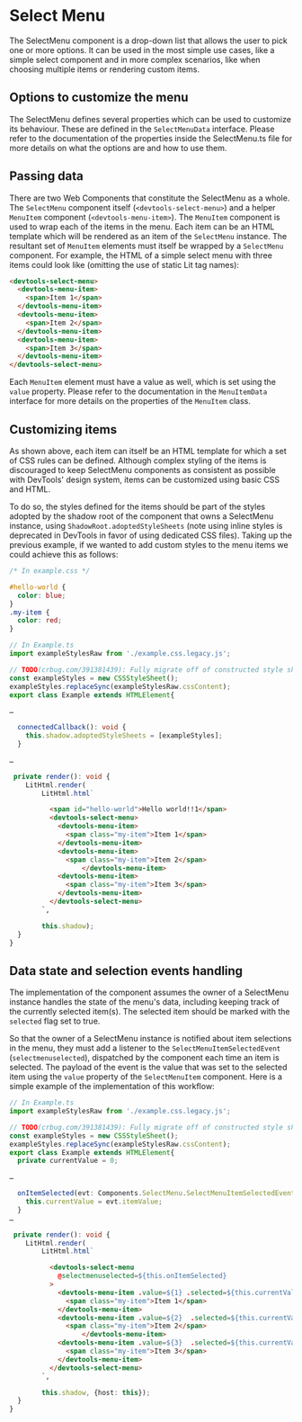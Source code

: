 # Select Menu
The SelectMenu component is a drop-down list that allows the user to pick one or more options. It can be used in the most simple use cases, like a simple select component and in more complex scenarios, like when choosing multiple items or rendering custom items.

## Options to customize the menu
The SelectMenu defines several properties which can be used to customize its behaviour. These are defined in the `SelectMenuData` interface. Please refer to the documentation of the properties inside the SelectMenu.ts file for more details on what the options are and how to use them.

## Passing data
There are two Web Components that constitute the SelectMenu as a whole. The `SelectMenu` component itself (`<devtools-select-menu>`) and a helper `MenuItem` component (`<devtools-menu-item>`). The `MenuItem` component is used to wrap each of the items in the menu. Each item can be an HTML template which will be rendered as an item of the `SelectMenu` instance. The resultant set of `MenuItem` elements must itself be wrapped by a `SelectMenu` component. For example, the HTML of a simple select menu with three items could look like (omitting the use of static Lit tag names):
```html
<devtools-select-menu>
  <devtools-menu-item>
    <span>Item 1</span>
  </devtools-menu-item>
  <devtools-menu-item>
    <span>Item 2</span>
  </devtools-menu-item>
  <devtools-menu-item>
    <span>Item 3</span>
  </devtools-menu-item>
</devtools-select-menu>
```
Each `MenuItem` element must have a value as well, which is set using the `value` property. Please refer to the documentation in the `MenuItemData` interface for more details on the properties of the `MenuItem` class.

## Customizing items
As shown above, each item can itself be an HTML template for which a set of CSS rules can be defined. Although complex styling of the items is discouraged to keep SelectMenu components as consistent as possible with DevTools' design system, items can be customized using basic CSS and HTML.

To do so, the styles defined for the items should be part of the styles adopted by the shadow root of the component that owns a SelectMenu instance, using `ShadowRoot.adoptedStyleSheets` (note using inline styles is deprecated in DevTools in favor of using dedicated CSS files). Taking up the previous example, if we wanted to add custom styles to the menu items we could achieve this as follows:

```css
/* In example.css */

#hello-world {
  color: blue;
}
.my-item {
  color: red;
}
```

```ts
// In Example.ts
import exampleStylesRaw from './example.css.legacy.js';

// TODO(crbug.com/391381439): Fully migrate off of constructed style sheets.
const exampleStyles = new CSSStyleSheet();
exampleStyles.replaceSync(exampleStylesRaw.cssContent);
export class Example extends HTMLElement{

…

  connectedCallback(): void {
    this.shadow.adoptedStyleSheets = [exampleStyles];
  }

…

 private render(): void {
    LitHtml.render(
        LitHtml.html`
```
```html
          <span id="hello-world">Hello world!!1</span>
          <devtools-select-menu>
            <devtools-menu-item>
              <span class="my-item">Item 1</span>
            </devtools-menu-item>
            <devtools-menu-item>
              <span class="my-item">Item 2</span>
                  </devtools-menu-item>
            <devtools-menu-item>
              <span class="my-item">Item 3</span>
            </devtools-menu-item>
          </devtools-select-menu>
        `,
```
```ts
        this.shadow);
  }
}
```

## Data state and selection events handling
The implementation of the component assumes the owner of a SelectMenu instance handles the state of the menu's data, including keeping track of the currently selected item(s). The selected item should be marked with the `selected` flag set to true.

So that the owner of a SelectMenu instance is notified about item selections in the menu, they must add a listener to the `SelectMenuItemSelectedEvent` (`selectmenuselected`), dispatched by the component each time an item is selected. The payload of the event is the value that was set to the selected item using the `value` property of the `SelectMenuItem` component. Here is a simple example of the implementation of this workflow:


```ts
// In Example.ts
import exampleStylesRaw from './example.css.legacy.js';

// TODO(crbug.com/391381439): Fully migrate off of constructed style sheets.
const exampleStyles = new CSSStyleSheet();
exampleStyles.replaceSync(exampleStylesRaw.cssContent);
export class Example extends HTMLElement{
  private currentValue = 0;

…

  onItemSelected(evt: Components.SelectMenu.SelectMenuItemSelectedEvent): void {
    this.currentValue = evt.itemValue;
  }
…

 private render(): void {
    LitHtml.render(
        LitHtml.html`
```
```html
          <devtools-select-menu
            @selectmenuselected=${this.onItemSelected}
          >
            <devtools-menu-item .value=${1} .selected=${this.currentValue === 1}>
              <span class="my-item">Item 1</span>
            </devtools-menu-item>
            <devtools-menu-item .value=${2}  .selected=${this.currentValue === 2}>
              <span class="my-item">Item 2</span>
                  </devtools-menu-item>
            <devtools-menu-item .value=${3}  .selected=${this.currentValue === 3}>
              <span class="my-item">Item 3</span>
            </devtools-menu-item>
          </devtools-select-menu>
        `,
```
```ts
        this.shadow, {host: this});
  }
}
```
